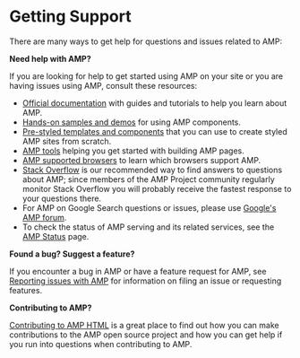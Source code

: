 <!-- DO NOT RENAME OR REMOVE THIS FILE - it's hosted here https://amp.dev/support/ -->

# Getting Support

 There are many ways to get help for questions and issues related to AMP:	

 **Need help with AMP?**	

 If you are looking for help to get started using AMP on your site or you are having issues using AMP, consult these resources:	

 *   [Official documentation](https://amp.dev/documentation/guides-and-tutorials/) with guides and tutorials to help you learn about AMP.	
*   [Hands-on samples and demos](https://amp.dev/documentation/examples/) for using AMP components.	
*   [Pre-styled templates and components](https://amp.dev/documentation/templates/) that you can use to create styled AMP sites from scratch.	
*   [AMP tools](https://amp.dev/documentation/tools) helping you get started with building AMP pages.	
*   [AMP supported browsers](https://amp.dev/support/faq/supported-browsers) to learn which browsers support AMP.	
*   [Stack Overflow](http://stackoverflow.com/questions/tagged/amp-html) is our recommended way to find answers to questions about AMP; since members of the AMP Project community regularly monitor Stack Overflow you will probably receive the fastest response to your questions there.	
*   For AMP on Google Search questions or issues, please use [Google's AMP forum](https://goo.gl/utQ1KZ).	
*   To check the status of AMP serving and its related services, see the [AMP Status](https://status.ampproject.org/) page.	

 **Found a bug? Suggest a feature?**	

 If you encounter a bug in AMP or have a feature request for AMP, see [Reporting issues with AMP](https://github.com/ampproject/amphtml/blob/master/CONTRIBUTING.md#reporting-issues-with-amp) for information on filing an issue or requesting features.	

 **Contributing to AMP?**	

 [Contributing to AMP HTML](https://github.com/ampproject/amphtml/blob/master/CONTRIBUTING.md#ongoing-participation) is a great place to find out how you can make contributions to the AMP open source project and how you can get help if you run into questions when contributing to AMP.
